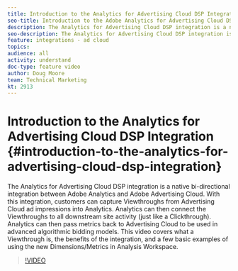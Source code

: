 ```yaml
---
title: Introduction to the Analytics for Advertising Cloud DSP Integration
seo-title: Introduction to the Adobe Analytics for Advertising Cloud DSP Integration
description: The Analytics for Advertising Cloud DSP integration is a native bi-directional integration between Adobe Analytics and Adobe Advertising Cloud. With this integration, customers can capture Viewthroughs from Advertising Cloud ad impressions into Analytics. Analytics can then connect the Viewthroughs to all downstream site activity (just like a Clickthrough). Analytics can then pass metrics back to Advertising Cloud to be used in advanced algorithmic bidding models. This video covers what a Viewthrough is, the benefits of the integration, and a few basic examples of using the new Dimensions/Metrics in Analysis Workspace.
seo-description: The Analytics for Advertising Cloud DSP integration is a native bi-directional integration between Adobe Analytics and Adobe Advertising Cloud. With this integration, customers can capture Viewthroughs from Advertising Cloud ad impressions into Analytics. Analytics can then connect the Viewthroughs to all downstream site activity (just like a Clickthrough). Analytics can then pass metrics back to Advertising Cloud to be used in advanced algorithmic bidding models. This video covers what a Viewthrough is, the benefits of the integration, and a few basic examples of using the new Dimensions/Metrics in Analysis Workspace.
feature: integrations - ad cloud
topics: 
audience: all
activity: understand
doc-type: feature video
author: Doug Moore
team: Technical Marketing
kt: 2913
---
```


# Introduction to the Analytics for Advertising Cloud DSP Integration {#introduction-to-the-analytics-for-advertising-cloud-dsp-integration}

The Analytics for Advertising Cloud DSP integration is a native bi-directional integration between Adobe Analytics and Adobe Advertising Cloud. With this integration, customers can capture Viewthroughs from Advertising Cloud ad impressions into Analytics. Analytics can then connect the Viewthroughs to all downstream site activity (just like a Clickthrough). Analytics can then pass metrics back to Advertising Cloud to be used in advanced algorithmic bidding models. This video covers what a Viewthrough is, the benefits of the integration, and a few basic examples of using the new Dimensions/Metrics in Analysis Workspace.

>[!VIDEO](https://video.tv.adobe.com/v/27237/?quality=9)

